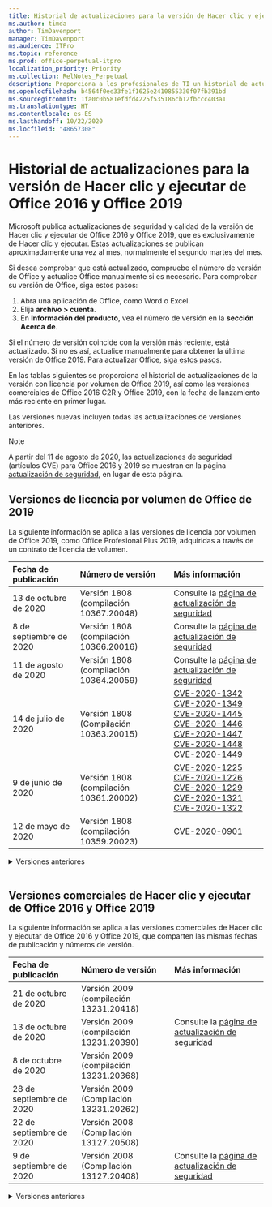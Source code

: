```yaml
---
title: Historial de actualizaciones para la versión de Hacer clic y ejecutar de Office 2016 y Office 2019
ms.author: timda
author: TimDavenport
manager: TimDavenport
ms.audience: ITPro
ms.topic: reference
ms.prod: office-perpetual-itpro
localization_priority: Priority
ms.collection: RelNotes_Perpetual
description: Proporciona a los profesionales de TI un historial de actualizaciones para las versiones permanentes de Office 2016 y Office 2019 que usan Hacer clic y ejecutar.
ms.openlocfilehash: b4564f0ee33fe1f1625e2410855330f07fb391bd
ms.sourcegitcommit: 1fa0c0b581efdfd4225f535186cb12fbccc403a1
ms.translationtype: HT
ms.contentlocale: es-ES
ms.lasthandoff: 10/22/2020
ms.locfileid: "48657308"
---
```

# <a name="update-history-for-office-2016-c2r-and-office-2019"></a>Historial de actualizaciones para la versión de Hacer clic y ejecutar de Office 2016 y Office 2019

Microsoft publica actualizaciones de seguridad y calidad de la versión de Hacer clic y ejecutar de Office 2016 y Office 2019, que es exclusivamente de Hacer clic y ejecutar. Estas actualizaciones se publican aproximadamente una vez al mes, normalmente el segundo martes del mes.

Si desea comprobar que está actualizado, compruebe el número de versión de Office y actualice Office manualmente si es necesario. Para comprobar su versión de Office, siga estos pasos:

  1.    Abra una aplicación de Office, como Word o Excel.
  2.    Elija **archivo > cuenta**.
  3.    En **Información del producto**, vea el número de versión en la **sección Acerca de**.

Si el número de versión coincide con la versión más reciente, está actualizado. Si no es así, actualice manualmente para obtener la última versión de Office 2019. Para actualizar Office, [siga estos pasos](https://support.office.com/article/2ab296f3-7f03-43a2-8e50-46de917611c5).


En las tablas siguientes se proporciona el historial de actualizaciones de la versión con licencia por volumen de Office 2019, así como las versiones comerciales de Office 2016 C2R y Office 2019, con la fecha de lanzamiento más reciente en primer lugar.

Las versiones nuevas incluyen todas las actualizaciones de versiones anteriores.


 > [!NOTE]
> A partir del 11 de agosto de 2020, las actualizaciones de seguridad (artículos CVE) para Office 2016 y 2019 se muestran en la página [actualización de seguridad](https://docs.microsoft.com/officeupdates/microsoft365-apps-security-updates), en lugar de esta página. 


## <a name="volume-licensed-versions-of-office-2019"></a>Versiones de licencia por volumen de Office de 2019
La siguiente información se aplica a las versiones de licencia por volumen de Office 2019, como Office Profesional Plus 2019, adquiridas a través de un contrato de licencia de volumen.

[//]: # (NO QUITAR EL INICIO DE LA TABLA DE LICENCIAS POR VOLUMEN)


|**Fecha de publicación**|**Número de versión**|**Más información**|
|:-----|:-----|:-----|
|13 de octubre de 2020|Versión 1808 (compilación 10367.20048)|Consulte la [página de actualización de seguridad](https://docs.microsoft.com/officeupdates/microsoft365-apps-security-updates)  |
|8 de septiembre de 2020|Versión 1808 (compilación 10366.20016)|Consulte la [página de actualización de seguridad](https://docs.microsoft.com/officeupdates/microsoft365-apps-security-updates) |
|11 de agosto de 2020|Versión 1808 (compilación 10364.20059)|Consulte la [página de actualización de seguridad](https://docs.microsoft.com/officeupdates/microsoft365-apps-security-updates) |
|14 de julio de 2020   |Versión 1808 (Compilación 10363.20015)  |[CVE-2020-1342](https://portal.msrc.microsoft.com/es-ES/security-guidance/advisory/CVE-2020-1342) <br/>[CVE-2020-1349](https://portal.msrc.microsoft.com/es-ES/security-guidance/advisory/CVE-2020-1349) <br/>[CVE-2020-1445](https://portal.msrc.microsoft.com/es-ES/security-guidance/advisory/CVE-2020-1445) <br/>[CVE-2020-1446](https://portal.msrc.microsoft.com/es-ES/security-guidance/advisory/CVE-2020-1446) <br/>[CVE-2020-1447](https://portal.msrc.microsoft.com/es-ES/security-guidance/advisory/CVE-2020-1447) <br/>[CVE-2020-1448](https://portal.msrc.microsoft.com/es-ES/security-guidance/advisory/CVE-2020-1448) <br/>[CVE-2020-1449](https://portal.msrc.microsoft.com/es-ES/security-guidance/advisory/CVE-2020-1449) <br/>|
|9 de junio de 2020   |Versión 1808 (compilación 10361.20002)  |[CVE-2020-1225](https://portal.msrc.microsoft.com/es-ES/security-guidance/advisory/CVE-2020-1225) <br/> [CVE-2020-1226](https://portal.msrc.microsoft.com/es-ES/security-guidance/advisory/CVE-2020-1226) <br/>[CVE-2020-1229](https://portal.msrc.microsoft.com/es-ES/security-guidance/advisory/CVE-2020-1229) <br/>[CVE-2020-1321](https://portal.msrc.microsoft.com/es-ES/security-guidance/advisory/CVE-2020-1321) <br/>[CVE-2020-1322](https://portal.msrc.microsoft.com/es-ES/security-guidance/advisory/CVE-2020-1322) <br/>|
|12 de mayo de 2020   |Versión 1808 (compilación 10359.20023)  |[CVE-2020-0901](https://portal.msrc.microsoft.com/es-ES/security-guidance/advisory/CVE-2020-0901) <br/> |


[//]: # (NO QUITAR EL FINAL DE LA TABLA DE LICENCIAS POR VOLUMEN)

<details>
<summary>Versiones anteriores</summary>
 

[//]: # (NO QUITAR EL INICIO DE LA ANTIGUA TABLA DE LICENCIAS POR VOLUMEN)


|**Fecha de publicación**|**Número de versión**|**Más información**|
|:-----|:-----|:-----|
|14 de abril de 2020   |Versión 1808 (compilación 10358.20061)  |[CVE-2020-0760](https://portal.msrc.microsoft.com/es-ES/security-guidance/advisory/CVE-2020-0760) <br/> [CVE-2020-0906](https://portal.msrc.microsoft.com/es-ES/security-guidance/advisory/CVE-2020-0906) <br/> [CVE-2020-0961](https://portal.msrc.microsoft.com/es-ES/security-guidance/advisory/CVE-2020-0961) <br/> [CVE-2020-0980](https://portal.msrc.microsoft.com/es-ES/security-guidance/advisory/CVE-2020-0980) <br/>[CVE-2020-0991](https://portal.msrc.microsoft.com/es-ES/security-guidance/advisory/CVE-2020-0991) <br/> |
|10 de marzo de 2020   |Versión 1808 (compilación 10357.20081)  |[CVE-2020-0850](https://portal.msrc.microsoft.com/es-ES/security-guidance/advisory/CVE-2020-0850) <br/> [CVE-2020-0852](https://portal.msrc.microsoft.com/es-ES/security-guidance/advisory/CVE-2020-0852) <br/> [CVE-2020-0892](https://portal.msrc.microsoft.com/es-ES/security-guidance/advisory/CVE-2020-0892) <br/>  |
|11 de febrero de 2020   |Versión 1808 (compilación 10356.20006)  |[CVE-2020-0696](https://portal.msrc.microsoft.com/es-ES/security-guidance/advisory/CVE-2020-0696) <br/> [CVE-2020-0759](https://portal.msrc.microsoft.com/es-ES/security-guidance/advisory/CVE-2020-0759) <br/>  |


[//]: # (NO QUITAR EL FINAL DE LA ANTIGUA TABLA DE LICENCIAS POR VOLUMEN)

</details>


<br/>

## <a name="retail-versions-of-office-2016-c2r-and-office-2019"></a>Versiones comerciales de Hacer clic y ejecutar de Office 2016 y Office 2019
La siguiente información se aplica a las versiones comerciales de Hacer clic y ejecutar de Office 2016 y Office 2019, que comparten las mismas fechas de publicación y números de versión.

[//]: # (NO QUITAR EL INICIO DE LA TABLA DE VENTAS AL POR MENOR)


|**Fecha de publicación**|**Número de versión**|**Más información**|
|:-----|:-----|:-----|
|21 de octubre de 2020|Versión 2009 (compilación 13231.20418)| |
|13 de octubre de 2020|Versión 2009 (compilación 13231.20390)|Consulte la [página de actualización de seguridad](https://docs.microsoft.com/officeupdates/microsoft365-apps-security-updates)  |
|8 de octubre de 2020|Versión 2009 (compilación 13231.20368)| |
|28 de septiembre de 2020|Versión 2009 (Compilación 13231.20262)| |
|22 de septiembre de 2020|Versión 2008 (Compilación 13127.20508)| |
|9 de septiembre de 2020|Versión 2008 (Compilación 13127.20408)|Consulte la [página de actualización de seguridad](https://docs.microsoft.com/officeupdates/microsoft365-apps-security-updates) |


[//]: # (NO QUITAR EL FINAL DE LA TABLA DE VENTAS AL POR MENOR)

<details>
<summary>Versiones anteriores</summary>
 

[//]: # (NO QUITAR EL INICIO DE LA ANTIGUA TABLA DE VENTAS AL POR MENOR)


|**Fecha de publicación**|**Número de versión**|**Más información**|
|:-----|:-----|:-----|
|31 de agosto de 2020|Versión 2008 (compilación 13127.20296)| |
|25 de agosto de 2020|Versión 2007 (compilación 13029.20460)| |
|11 de agosto de 2020|Versión 2007 (compilación 13029.20344)|Consulte la [página de actualización de seguridad](https://docs.microsoft.com/officeupdates/microsoft365-apps-security-updates) |
|30 de julio de 2020|Versión 2007 (compilación 13029.20308)  |Varias correcciones de errores y rendimiento.  <br/>  |
|28 de julio de 2020|Versión 2006 (compilación 13001.20498)  |Varias correcciones de errores y rendimiento.  <br/>  |
|14 de julio de 2020|Versión 2006 (Compilación 13001.20384)  |[CVE-2020-1342](https://portal.msrc.microsoft.com/es-ES/security-guidance/advisory/CVE-2020-1342) <br/>[CVE-2020-1349](https://portal.msrc.microsoft.com/es-ES/security-guidance/advisory/CVE-2020-1349) <br/>[CVE-2020-1445](https://portal.msrc.microsoft.com/es-ES/security-guidance/advisory/CVE-2020-1445) <br/>[CVE-2020-1446](https://portal.msrc.microsoft.com/es-ES/security-guidance/advisory/CVE-2020-1446) <br/>[CVE-2020-1447](https://portal.msrc.microsoft.com/es-ES/security-guidance/advisory/CVE-2020-1447) <br/>[CVE-2020-1449](https://portal.msrc.microsoft.com/es-ES/security-guidance/advisory/CVE-2020-1449) <br/>[CVE-2020-1458](https://portal.msrc.microsoft.com/es-ES/security-guidance/advisory/CVE-2020-1458) <br/>|
|30 de junio de 2020|Versión 2006 (compilación 13001.20266)  |Varias correcciones de errores y de rendimiento.  <br/>  |
|24 de junio de 2020|Versión 2005 (compilación 12827.20470)  |Varias correcciones de errores y de rendimiento.  <br/>  |
|9 de junio de 2020|Versión 2005 (compilación 12827.20336)  |[CVE-2020-1225](https://portal.msrc.microsoft.com/es-ES/security-guidance/advisory/CVE-2020-1225)  <br/> [CVE-2020-1226](https://portal.msrc.microsoft.com/es-ES/security-guidance/advisory/CVE-2020-1226)  <br/> [CVE-2020-1229](https://portal.msrc.microsoft.com/es-ES/security-guidance/advisory/CVE-2020-1229)  <br/> [CVE-2020-1321](https://portal.msrc.microsoft.com/es-ES/security-guidance/advisory/CVE-2020-1321)  <br/> [CVE-2020-1322](https://portal.msrc.microsoft.com/es-ES/security-guidance/advisory/CVE-2020-1322)  <br/>|
|2 de junio de 2020|Versión 2005 (compilación 12827.20268)  |Varias correcciones de errores y de rendimiento.  <br/>  |
|21 de mayo de 2020|Versión 2004 (compilación 12730.20352)  |Varias correcciones de errores y de rendimiento.  <br/>  |
|12 de mayo de 2020|Versión 2004 (compilación 12730.20270)  |[CVE-2020-0901](https://portal.msrc.microsoft.com/es-ES/security-guidance/advisory/CVE-2020-0901)  <br/>  |
|4 de mayo de 2020|Versión 2004 (Compilación 12730.20250)  |[Vínculo](https://support.microsoft.com/office/excel-word-powerpoint-file-becomes-corrupt-when-opening-a-file-that-contains-a-vba-project-or-after-enabling-a-macro-in-an-open-file-ad6ee6ca-db23-4614-a403-282821eb99f6?ui=en-us&rs=en-us&ad=us)<br/>  |
|29 de abril de 2020|Versión 2004 (compilación 12730.20236)  |Varias correcciones de errores y de rendimiento. <br/>  |
|15 de abril de 2020|Versión 2003 (compilación 12624.20466)  |Varias correcciones de errores y de rendimiento. <br/>  |
|14 de abril de 2020|Versión 2003 (compilación 12624.20442)  |[CVE-2020-0760](https://portal.msrc.microsoft.com/es-ES/security-guidance/advisory/CVE-2020-0760) <br/> [CVE-2020-0906](https://portal.msrc.microsoft.com/es-ES/security-guidance/advisory/CVE-2020-0906) <br/> [CVE-2020-0961](https://portal.msrc.microsoft.com/es-ES/security-guidance/advisory/CVE-2020-0961) <br/> [CVE-2020-0979](https://portal.msrc.microsoft.com/es-ES/security-guidance/advisory/CVE-2020-0979) <br/> [CVE-2020-0980](https://portal.msrc.microsoft.com/es-ES/security-guidance/advisory/CVE-2020-0980) <br/>[CVE-2020-0991](https://portal.msrc.microsoft.com/es-ES/security-guidance/advisory/CVE-2020-0991) <br/> |
|31 de marzo de 2020|Versión 2003 (compilación 12624.20382)  |Varias correcciones de errores y de rendimiento. <br/>  |
|25 de marzo de 2020|Versión 2003 (compilación 12624.20320)  |Varias correcciones de errores y de rendimiento. <br/>  |
|10 de marzo de 2020|Versión 2002 (compilación 12527.20278)  |[CVE-2020-0850](https://portal.msrc.microsoft.com/es-ES/security-guidance/advisory/CVE-2020-0850) <br/> [CVE-2020-0851](https://portal.msrc.microsoft.com/es-ES/security-guidance/advisory/CVE-2020-0851) <br/> [CVE-2020-0855](https://portal.msrc.microsoft.com/es-ES/security-guidance/advisory/CVE-2020-0855) <br/> [CVE-2020-0892](https://portal.msrc.microsoft.com/es-ES/security-guidance/advisory/CVE-2020-0892) <br/>  |
|1 de marzo de 2020   |Versión 2002 (compilación 12527.20242)  |Corrige un problema que provocaba que las aplicaciones de terceros no puedan enviar correo electrónico desde Outlook. <br/>  |


[//]: # (NO QUITAR EL FINAL DE LA ANTIGUA TABLA DE VENTAS AL POR MENOR)


</details>






